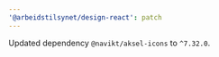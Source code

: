 ```yaml
---
'@arbeidstilsynet/design-react': patch
---
```


Updated dependency `@navikt/aksel-icons` to `^7.32.0`.
